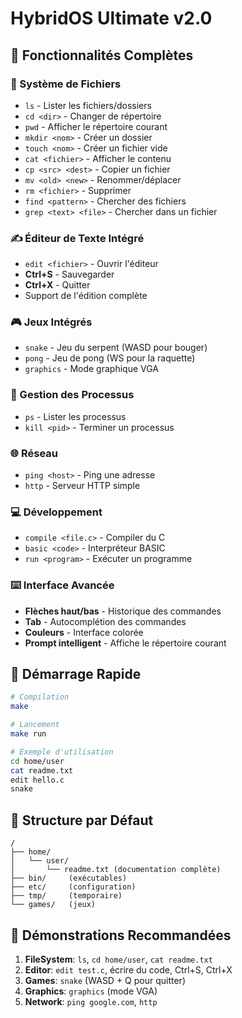 # HybridOS Ultimate v2.0

## 🎯 Fonctionnalités Complètes

### 📁 Système de Fichiers
- `ls` - Lister les fichiers/dossiers  
- `cd <dir>` - Changer de répertoire
- `pwd` - Afficher le répertoire courant
- `mkdir <nom>` - Créer un dossier
- `touch <nom>` - Créer un fichier vide
- `cat <fichier>` - Afficher le contenu
- `cp <src> <dest>` - Copier un fichier
- `mv <old> <new>` - Renommer/déplacer
- `rm <fichier>` - Supprimer
- `find <pattern>` - Chercher des fichiers
- `grep <text> <file>` - Chercher dans un fichier

### ✍️ Éditeur de Texte Intégré
- `edit <fichier>` - Ouvrir l'éditeur
- **Ctrl+S** - Sauvegarder
- **Ctrl+X** - Quitter
- Support de l'édition complète

### 🎮 Jeux Intégrés
- `snake` - Jeu du serpent (WASD pour bouger)
- `pong` - Jeu de pong (WS pour la raquette)
- `graphics` - Mode graphique VGA

### 🔧 Gestion des Processus
- `ps` - Lister les processus
- `kill <pid>` - Terminer un processus

### 🌐 Réseau
- `ping <host>` - Ping une adresse
- `http` - Serveur HTTP simple

### 💻 Développement
- `compile <file.c>` - Compiler du C
- `basic <code>` - Interpréteur BASIC
- `run <program>` - Exécuter un programme

### ⌨️ Interface Avancée
- **Flèches haut/bas** - Historique des commandes
- **Tab** - Autocomplétion des commandes
- **Couleurs** - Interface colorée
- **Prompt intelligent** - Affiche le répertoire courant

## 🚀 Démarrage Rapide

```bash
# Compilation
make

# Lancement
make run

# Exemple d'utilisation
cd home/user
cat readme.txt
edit hello.c
snake
```

## 📂 Structure par Défaut
```
/
├── home/
│   └── user/
│       └── readme.txt (documentation complète)
├── bin/     (exécutables)
├── etc/     (configuration)
├── tmp/     (temporaire)
└── games/   (jeux)
```

## 🎯 Démonstrations Recommandées

1. **FileSystem**: `ls`, `cd home/user`, `cat readme.txt`
2. **Editor**: `edit test.c`, écrire du code, Ctrl+S, Ctrl+X
3. **Games**: `snake` (WASD + Q pour quitter)
4. **Graphics**: `graphics` (mode VGA)
5. **Network**: `ping google.com`, `http`
